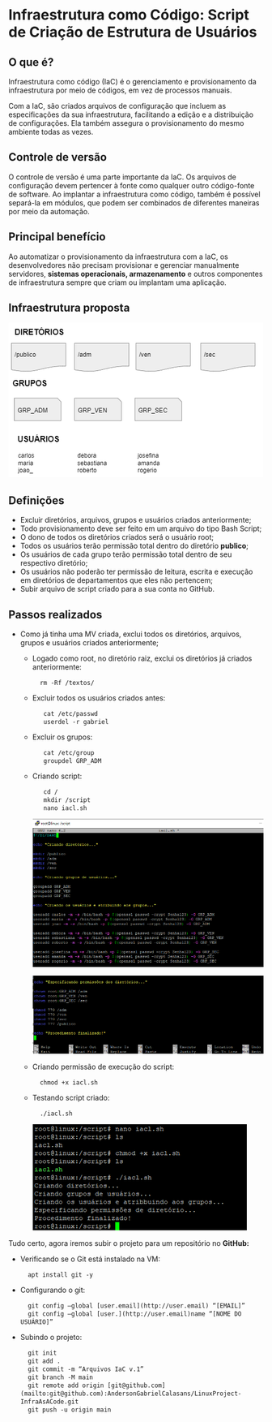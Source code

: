 # Infraestrutura como Código: Script de Criação de Estrutura de Usuários

## O que é?

Infraestrutura como código (IaC) é o gerenciamento e provisionamento da infraestrutura por meio de códigos, em vez de processos manuais.

Com a IaC, são criados arquivos de configuração que incluem as especificações da sua infraestrutura, facilitando a edição e a distribuição de configurações. Ela também assegura o provisionamento do mesmo ambiente todas as vezes.

## Controle de versão

O controle de versão é uma parte importante da IaC. Os arquivos de configuração devem pertencer à fonte como qualquer outro código-fonte de software. Ao implantar a infraestrutura como código, também é possível separá-la em módulos, que podem ser combinados de diferentes maneiras por meio da automação.

## Principal benefício

Ao automatizar o provisionamento da infraestrutura com a IaC, os desenvolvedores não precisam provisionar e gerenciar manualmente servidores, **sistemas operacionais, armazenamento** e outros componentes de infraestrutura sempre que criam ou implantam uma aplicação.

## Infraestrutura proposta

![Untitled](https://github.com/AndersonGabrielCalasans/LinuxProject-InfraAsACode/blob/main/Infraestrutura%20como%20C%C3%B3digo%20Script%20de%20Cria%C3%A7%C3%A3o%20de%2018cb91baa4fb4dcf8cf508b348df36e2/Untitled.png)

## ****Definições****

- Excluir diretórios, arquivos, grupos e usuários criados anteriormente;
- Todo provisionamento deve ser feito em um arquivo do tipo Bash Script;
- O dono de todos os diretórios criados será o usuário root;
- Todos os usuários terão permissão total dentro do diretório **publico**;
- Os usuários de cada grupo terão permissão total dentro de seu respectivo diretório;
- Os usuários não poderão ter permissão de leitura, escrita e execução em diretórios de departamentos que eles não pertencem;
- Subir arquivo de script criado para a sua conta no GitHub.

## Passos realizados

- Como já tinha uma MV criada, exclui todos os diretórios, arquivos, grupos e usuários criados anteriormente;
    - Logado como root, no diretório raiz, exclui os diretórios já criados anteriormente:
        
            rm -Rf /textos/
        
    - Excluir todos os usuários criados antes:
           
             cat /etc/passwd  
             userdel -r gabriel
                
    - Excluir os grupos:
           
             cat /etc/group
             groupdel GRP_ADM
        
    - Criando script:
            
             cd /
             mkdir /script
             nano iacl.sh
        
        ![Untitled](https://github.com/AndersonGabrielCalasans/LinuxProject-InfraAsACode/blob/main/Infraestrutura%20como%20C%C3%B3digo%20Script%20de%20Cria%C3%A7%C3%A3o%20de%2018cb91baa4fb4dcf8cf508b348df36e2/Untitled%201.png)
        
        ![Untitled](https://github.com/AndersonGabrielCalasans/LinuxProject-InfraAsACode/blob/main/Infraestrutura%20como%20C%C3%B3digo%20Script%20de%20Cria%C3%A7%C3%A3o%20de%2018cb91baa4fb4dcf8cf508b348df36e2/Untitled%202.png)
        
    
    - Criando permissão de execução do script:
        
            chmod +x iacl.sh
     
    - Testando script criado:
        
            ./iacl.sh
        
        ![Untitled](https://github.com/AndersonGabrielCalasans/LinuxProject-InfraAsACode/blob/main/Infraestrutura%20como%20C%C3%B3digo%20Script%20de%20Cria%C3%A7%C3%A3o%20de%2018cb91baa4fb4dcf8cf508b348df36e2/Untitled%203.png)
        

Tudo certo, agora iremos subir o projeto para um repositório no **GitHub:**

- Verificando se o Git está instalado na VM:
          
        apt install git -y

- Configurando o git:

        git config —global [user.email](http://user.email) “[EMAIL]”
        git config —global [user.](http://user.email)name “[NOME DO USUÁRIO]”

- Subindo o projeto:

        git init
        git add .
        git commit -m “Arquivos IaC v.1”
        git branch -M main
        git remote add origin [git@github.com](mailto:git@github.com):AndersonGabrielCalasans/LinuxProject-InfraAsACode.git
        git push -u origin main
